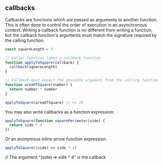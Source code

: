 ## callbacks

Callbacks are functions which are passed as arguments to another function. This is often done to control the order of execution in an asynchronous context. Writing a callback function is no different from writing a function, but the callback function's arguments must match the signature required by the calling function.

```javascript
const squareLength = 5

// Caller function takes a callback function
function applyToSquare(callback) {
  callback(squareLength)
}

// Callback must expect the possible argument from the calling function
function areaOfSquare(number) {
  return number * number
}

applyToSquare(areaOfSquare) // => 25
```

You may also write callbacks as a function expression:

```javascript
applyToSquare(function squarePerimeter(side) {
  return side * 4
})
```
Or an anonymous inline arrow function expression:

```javascript
applyToSquare((side) => side * 4)
```
// The argument "(side) => side * 4" is the callback
